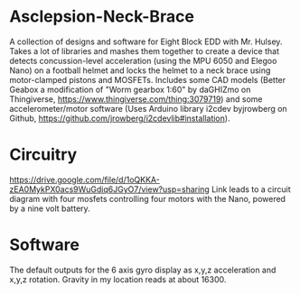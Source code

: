 # Asclepsion-Neck-Brace
A collection of designs and software for Eight Block EDD with Mr. Hulsey. Takes a lot of libraries and mashes them together to create a device that detects concussion-level 
acceleration (using the MPU 6050 and Elegoo Nano) on a football helmet and locks the helmet to a neck brace using motor-clamped pistons and MOSFETs. Includes some CAD models 
(Better Geabox a modification of "Worm gearbox 1:60" by daGHIZmo on Thingiverse, https://www.thingiverse.com/thing:3079719) and some accelerometer/motor software (Uses Arduino 
library i2cdev byjrowberg on Github, https://github.com/jrowberg/i2cdevlib#installation).
# Circuitry
https://drive.google.com/file/d/1oQKKA-zEA0MykPX0acs9WuGdiq6JGyO7/view?usp=sharing
Link leads to a circuit diagram with four mosfets controlling four motors with the Nano, powered by a nine volt battery.
# Software
The default outputs for the 6 axis gyro display as x,y,z acceleration and x,y,z rotation. Gravity in my location reads at about 16300.
